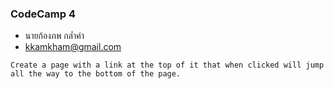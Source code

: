 ### CodeCamp 4

- นายก้องภพ กล่ำคำ
- kkamkham@gmail.com

```
Create a page with a link at the top of it that when clicked will jump all the way to the bottom of the page.
```
